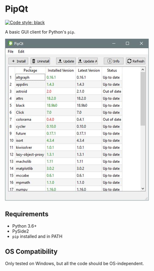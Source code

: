 # PipQt
[![Code style: black](https://img.shields.io/badge/code%20style-black-000000.svg)](https://github.com/ambv/black)


A basic GUI client for Python's `pip`.

![Main application view](screenshots/main.jpg)

## Requirements
- Python 3.6+
- PySide2
- `pip` installed and in PATH

## OS Compatibility
Only tested on Windows, but all the code should be OS-independent.
